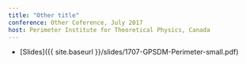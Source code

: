 ```yaml
---
title: "Other title"
conference: Other Coference, July 2017
host: Perimeter Institute for Theoretical Physics, Canada
---
```

 * [Slides]({{ site.baseurl }}/slides/1707-GPSDM-Perimeter-small.pdf)
